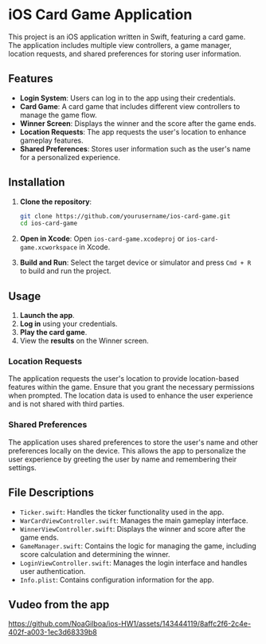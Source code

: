
# iOS Card Game Application

This project is an iOS application written in Swift, featuring a card game. The application includes multiple view controllers, a game manager, location requests, and shared preferences for storing user information.

## Features
- **Login System**: Users can log in to the app using their credentials.
- **Card Game**: A card game that includes different view controllers to manage the game flow.
- **Winner Screen**: Displays the winner and the score after the game ends.
- **Location Requests**: The app requests the user's location to enhance gameplay features.
- **Shared Preferences**: Stores user information such as the user's name for a personalized experience.

## Installation

1. **Clone the repository**:
    ```bash
    git clone https://github.com/yourusername/ios-card-game.git
    cd ios-card-game
    ```

2. **Open in Xcode**:
    Open `ios-card-game.xcodeproj` or `ios-card-game.xcworkspace` in Xcode.

3. **Build and Run**:
    Select the target device or simulator and press `Cmd + R` to build and run the project.

## Usage

1. **Launch the app**.
2. **Log in** using your credentials.
3. **Play the card game**.
4. View the **results** on the Winner screen.

### Location Requests

The application requests the user's location to provide location-based features within the game. Ensure that you grant the necessary permissions when prompted. The location data is used to enhance the user experience and is not shared with third parties.

### Shared Preferences

The application uses shared preferences to store the user's name and other preferences locally on the device. This allows the app to personalize the user experience by greeting the user by name and remembering their settings.

## File Descriptions

- `Ticker.swift`: Handles the ticker functionality used in the app.
- `WarCardViewController.swift`: Manages the main gameplay interface.
- `WinnerViewController.swift`: Displays the winner and score after the game ends.
- `GameManager.swift`: Contains the logic for managing the game, including score calculation and determining the winner.
- `LoginViewController.swift`: Manages the login interface and handles user authentication.
- `Info.plist`: Contains configuration information for the app.

## Vudeo from the app

https://github.com/NoaGilboa/ios-HW1/assets/143444119/8affc2f6-2c4e-402f-a003-1ec3d68339b8

